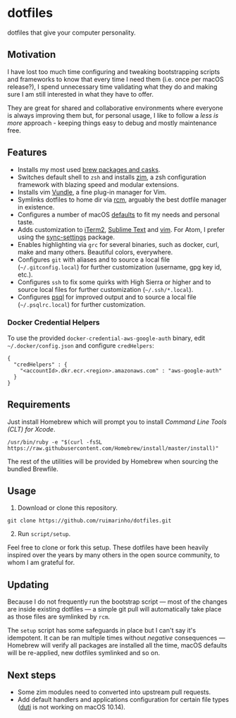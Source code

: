 # dotfiles

dotfiles that give your computer personality.

## Motivation

I have lost too much time configuring and tweaking bootstrapping scripts and frameworks to know that every time I need them (i.e. once per macOS release?), I spend unnecessary time validating what they do and making sure I am still interested in what they have to offer.

They are great for shared and collaborative environments where everyone is always improving them but, for personal usage, I like to follow a *less is more* approach - keeping things easy to debug and mostly maintenance free.

## Features

* Installs my most used [brew packages and casks](brew/Brewfile).
* Switches default shell to `zsh` and installs [zim](https://github.com/zimfw/zimfw), a zsh configuration framework with blazing speed and modular extensions.
* Installs vim [Vundle](https://github.com/VundleVim/Vundle.vim), a fine plug-in manager for Vim.
* Symlinks dotfiles to home dir via [rcm](https://github.com/thoughtbot/rcm), arguably the best dotfile manager in existence.
* Configures a number of macOS [defaults](macos/defaults) to fit my needs and personal taste.
* Adds customization to [iTerm2](https://www.iterm2.com), [Sublime Text](https://www.sublimetext.com) and [vim](https://www.vim.org). For Atom, I prefer using the [sync-settings](https://atom.io/packages/sync-settings) package.
* Enables highlighting via `grc` for several binaries, such as docker, curl, make and many others. Beautiful colors, everywhere.
* Configures `git` with aliases and to source a local file (`~/.gitconfig.local`) for further customization (username, gpg key id, etc.).
* Configures `ssh` to fix some quirks with High Sierra or higher and to source local files for further customization (`~/.ssh/*.local`).
* Configures [psql](https://www.postgresql.org/docs/current/static/app-psql.html) for improved output and to source a local file (`~/.psqlrc.local`) for further customization.

### Docker Credential Helpers

To use the provided `docker-credential-aws-google-auth` binary, edit `~/.docker/config.json` and configure `credHelpers`:

```
{
  "credHelpers" : {
    "<accountId>.dkr.ecr.<region>.amazonaws.com" : "aws-google-auth"
  }
}
```

## Requirements

Just install Homebrew which will prompt you to install *Command Line Tools (CLT) for Xcode*.

  ```
  /usr/bin/ruby -e "$(curl -fsSL https://raw.githubusercontent.com/Homebrew/install/master/install)"
  ```

The rest of the utilities will be provided by Homebrew when sourcing the bundled Brewfile.

## Usage

1. Download or clone this repository.

  ```
  git clone https://github.com/ruimarinho/dotfiles.git
  ```

2. Run `script/setup`.

Feel free to clone or fork this setup. These dotfiles have been heavily inspired over the years by many others in the open source community, to whom I am grateful for.

## Updating

Because I do not frequently run the bootstrap script — most of the changes are inside existing dotfiles — a simple git pull will automatically take place as those files are symlinked by `rcm`.

The `setup` script has some safeguards in place but I can't say it's idempotent. It can be ran multiple times without *negative* consequences — Homebrew will verify all packages are installed all the time, macOS defaults will be re-applied, new dotfiles symlinked and so on.

## Next steps

* Some zim modules need to converted into upstream pull requests.
* Add default handlers and applications configuration for certain file types ([duti](http://duti.org) is not working on macOS 10.14).
